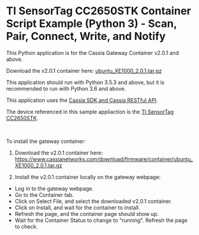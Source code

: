 # TI SensorTag CC2650STK Container Script Example (Python 3) - Scan, Pair, Connect, Write, and Notify


This Python application is for the Cassia Gateway Container v2.0.1 and above.

Download the v2.0.1 container here: [ubuntu_XE1000_2.0.1.tar.gz](https://www.cassianetworks.com/download/firmware/container/ubuntu_XE1000_2.0.1.tar.gz)

This application should run with Python 3.5.3 and above, but it is recommended to run with Python 3.6 and above.

This application uses the [Cassia SDK and Cassia RESTful API](https://github.com/CassiaNetworks/CassiaSDKGuide/wiki).

The device referenced in this sample appliaction is the [TI SensorTag CC2650STK](https://www.ti.com/tool/CC2650STK).

<br>

To install the gateway container:
 
1. Download the v2.0.1 container here:
https://www.cassianetworks.com/download/firmware/container/ubuntu_XE1000_2.0.1.tar.gz

2. Install the v2.0.1 container locally on the gateway webpage:
* Log in to the gateway webpage.
* Go to the Container tab.
* Click on Select File, and select the downloaded v2.0.1 container.
* Click on Install, and wait for the container to install.
* Refresh the page, and the container page should show up.
* Wait for the Container Status to change to "running". Refresh the page to check.